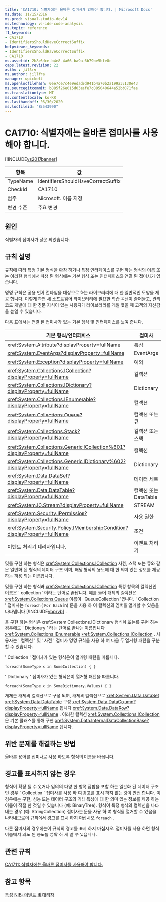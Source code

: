 ```yaml
---
title: 'CA1710: 식별자에는 올바른 접미사가 있어야 합니다. | Microsoft Docs'
ms.date: 11/15/2016
ms.prod: visual-studio-dev14
ms.technology: vs-ide-code-analysis
ms.topic: reference
f1_keywords:
- CA1710
- IdentifiersShouldHaveCorrectSuffix
helpviewer_keywords:
- IdentifiersShouldHaveCorrectSuffix
- CA1710
ms.assetid: 2b8e6dce-b4e8-4a66-ba9a-6b79be5bfe8c
caps.latest.revision: 22
author: jillre
ms.author: jillfra
manager: wpickett
ms.openlocfilehash: 0ee7ce7c4e9edad9d941b4a70b2a199a37130e43
ms.sourcegitcommit: b885f26e015d03eafe7c885040644a52bb071fae
ms.translationtype: MT
ms.contentlocale: ko-KR
ms.lasthandoff: 06/30/2020
ms.locfileid: "85543990"
---
```

# <a name="ca1710-identifiers-should-have-correct-suffix"></a>CA1710: 식별자에는 올바른 접미사를 사용해야 합니다.
[!INCLUDE[vs2017banner](../includes/vs2017banner.md)]

|항목|값|
|-|-|
|TypeName|IdentifiersShouldHaveCorrectSuffix|
|CheckId|CA1710|
|범주|Microsoft. 이름 지정|
|변경 수준|주요 변경|

## <a name="cause"></a>원인
 식별자의 접미사가 잘못 되었습니다.

## <a name="rule-description"></a>규칙 설명
 규칙에 따라 특정 기본 형식을 확장 하거나 특정 인터페이스를 구현 하는 형식의 이름 또는 이러한 형식에서 파생 된 형식에는 기본 형식 또는 인터페이스와 연결 된 접미사가 있습니다.

 명명 규칙은 공용 언어 런타임을 대상으로 하는 라이브러리에 대 한 일반적인 모양을 제공 합니다. 이렇게 하면 새 소프트웨어 라이브러리에 필요한 학습 곡선이 줄어들고, 관리 코드 개발에 대 한 전문 지식이 있는 사용자가 라이브러리를 개발 했을 때 고객의 자신감을 높일 수 있습니다.

 다음 표에서는 연결 된 접미사가 있는 기본 형식 및 인터페이스를 보여 줍니다.

|기본 형식/인터페이스|접미사|
|--------------------------|------------|
|<xref:System.Attribute?displayProperty=fullName>|특성|
|<xref:System.EventArgs?displayProperty=fullName>|EventArgs|
|<xref:System.Exception?displayProperty=fullName>|예외|
|<xref:System.Collections.ICollection?displayProperty=fullName>|컬렉션|
|<xref:System.Collections.IDictionary?displayProperty=fullName>|Dictionary|
|<xref:System.Collections.IEnumerable?displayProperty=fullName>|컬렉션|
|<xref:System.Collections.Queue?displayProperty=fullName>|컬렉션 또는 큐|
|<xref:System.Collections.Stack?displayProperty=fullName>|컬렉션 또는 스택|
|<xref:System.Collections.Generic.ICollection%601?displayProperty=fullName>|컬렉션|
|<xref:System.Collections.Generic.IDictionary%602?displayProperty=fullName>|Dictionary|
|<xref:System.Data.DataSet?displayProperty=fullName>|데이터 세트|
|<xref:System.Data.DataTable?displayProperty=fullName>|컬렉션 또는 DataTable|
|<xref:System.IO.Stream?displayProperty=fullName>|STREAM|
|<xref:System.Security.IPermission?displayProperty=fullName>|사용 권한|
|<xref:System.Security.Policy.IMembershipCondition?displayProperty=fullName>|조건|
|이벤트 처리기 대리자입니다.|이벤트 처리기|

 및를 구현 하는 형식은 <xref:System.Collections.ICollection> 사전, 스택 또는 큐와 같은 일반화 된 형식의 데이터 구조 이며, 해당 형식의 용도에 대 한 의미 있는 정보를 제공 하는 허용 되는 이름입니다.

 및를 구현 하는 형식과 <xref:System.Collections.ICollection> 특정 항목의 컬렉션인 이름은 ' collection ' 이라는 단어로 끝납니다. 예를 들어 개체의 컬렉션은 <xref:System.Collections.Queue> 이름이 ' QueueCollection '입니다. ' Collection ' 접미사는 `foreach` ( `For Each` in) 문을 사용 하 여 컬렉션의 멤버를 열거할 수 있음을 나타냅니다 [!INCLUDE[vbprvb](../includes/vbprvb-md.md)] .

 을 구현 하는 형식은 <xref:System.Collections.IDictionary> 형식이 또는를 구현 하는 경우에도 ' Dictionary ' 라는 단어로 끝나는 이름입니다 <xref:System.Collections.IEnumerable> <xref:System.Collections.ICollection> . 사용자는 ' 컬렉션 ' 및 ' 사전 ' 접미사 명명 규칙을 사용 하 여 다음 두 열거형 패턴을 구분할 수 있습니다.

 ' Collection ' 접미사가 있는 형식은이 열거형 패턴을 따릅니다.

```
foreach(SomeType x in SomeCollection) { }
```

 ' Dictionary ' 접미사가 있는 형식은이 열거형 패턴을 따릅니다.

```
foreach(SomeType x in SomeDictionary.Values) { }
```

 개체는 개체의 컬렉션으로 구성 되며, 개체의 컬렉션으로 <xref:System.Data.DataSet> <xref:System.Data.DataTable> 구성 <xref:System.Data.DataColumn?displayProperty=fullName> 됩니다 <xref:System.Data.DataRow?displayProperty=fullName> . 이러한 컬렉션 <xref:System.Collections.ICollection> 은 기본 클래스를 통해 구현 <xref:System.Data.InternalDataCollectionBase?displayProperty=fullName> 됩니다.

## <a name="how-to-fix-violations"></a>위반 문제를 해결하는 방법
 올바른 용어를 접미사로 사용 하도록 형식의 이름을 바꿉니다.

## <a name="when-to-suppress-warnings"></a>경고를 표시하지 않는 경우
 형식이 확장 될 수 있거나 임의의 다양 한 항목 집합을 포함 하는 일반화 된 데이터 구조인 경우 ' Collection ' 접미사를 사용 하 여 경고를 표시 하지 않는 것이 안전 합니다. 이 경우에는 구현, 성능 또는 데이터 구조의 기타 특성에 대 한 의미 있는 정보를 제공 하는 이름이 적절 한 것일 수 있습니다 (예: BinaryTree). 형식이 특정 형식의 컬렉션을 나타내는 경우 (예: StringCollection) 접미사는 문을 사용 하 여 형식을 열거할 수 있음을 나타내므로이 규칙에서 경고를 표시 하지 마십시오 `foreach` .

 다른 접미사의 경우에는이 규칙의 경고를 표시 하지 마십시오. 접미사를 사용 하면 형식 이름에서 의도 된 용도를 명확 하 게 알 수 있습니다.

## <a name="related-rules"></a>관련 규칙
 [CA1711: 식별자에는 올바른 접미사를 사용해야 합니다.](../code-quality/ca1711-identifiers-should-not-have-incorrect-suffix.md)

## <a name="see-also"></a>참고 항목
 [특성](https://msdn.microsoft.com/library/ee0038ef-b247-4747-a650-3c5c5cd58d8b) [NIB: 이벤트 및 대리자](https://msdn.microsoft.com/d98fd58b-fa4f-4598-8378-addf4355a115)
